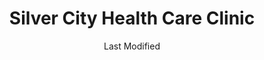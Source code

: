 ---
layout: location-page
date: Last Modified
description: "Local COVID-19 testing is available at Silver City Health Care Clinic in Silver City, New Mexico, USA."
permalink: "locations/new-mexico/silver-city/silver-city-health-care-clinic/"
tags:
  - locations
  - new-mexico
title: Silver City Health Care Clinic
uniqueName: silver-city-health-care-clinic
state: New Mexico
stateAbbr: NM
hood: "Silver City"
address: "1600 East 32nd Street"
city: "Silver City"
zip: "88061"
zipsNearby: "85534 87930 88023 88025 87931 88026 88028 88030 88031 87933 88034 87936 88038 88039 88040 88041 88042 88043 88009 88045 88055 88049 88051 87941 88022 88036 88053 88061 88062 88065 87942 87943" 
mapUrl: "http://maps.apple.com/?q=Silver+City+Health+Care+Clinic&address=1600+East+32nd+Street,Silver+City,New+Mexico,88061"
locationType: Drive-thru
phone: "575-956-1320"
website: "https://www.silverhealthcare.org/"
onlineBooking: undefined
closed: undefined
closedUpdate: April 18th, 2020
notes: "By appointment only. Requires phone screen."
days: Everyday
hours: 4PM-5PM
ctaMessage: Learn more
ctaUrl: "https://www.silverhealthcare.org/"
---